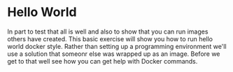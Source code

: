 # Hello World

In part to test that all is well and also to show that you can run images others have created. This basic exercise will show you how to run hello world docker style. Rather than setting up a programming environment we'll use a solution that someonr else was wrapped up as an image. Before we get to that well see how you can get help with Docker commands.


